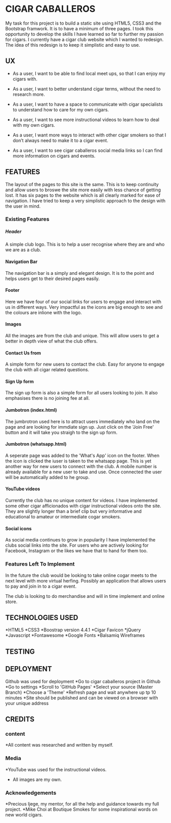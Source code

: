 # CIGAR CABALLEROS
My task for this project is to build a static site using HTML5, CSS3 and the Bootstrap framwork. It is to have a
minimum of three pages. I took this opportunity to develop the skills I have learned so far to further my passion
for cigars. I currently have a cigar club website which I wanted to redesign. The idea of this redesign is to keep
it simplistic and easy to use.

## UX
* As a user, I want to be able to find local meet ups, so that I can enjoy my cigars with.

* As a user, I want to better understand cigar terms, without the need to research more.

* As a user, I want to have a space to communicate with cigar specialists to understand how to care for my own 
cigars.

* As a user, I want to see more instructional videos to learn how to deal with my own cigars.

* As a user, I want more ways to interact with other cigar smokers so that I don’t always need to make it to a 
cigar event.

* As a user, I want to see cigar caballeros social media links so I can find more information on cigars and events.

## FEATURES
The layout of the pages to this site is the same. This is to keep continuity and allow users to broswe the site 
more easily with less chance of getting lost. It has six pages to the website which is all clearly marked for ease 
of navigation. I have tried to keep a very simplistic approach to the design with the user in mind.

### Existing Features

##### Header
A simple club logo. This is to help a user recognise where they are and who we are as a club.

#### Navigation Bar
The navigation bar is a simply and elegant design. It is to the point and helps users get to their desired pages 
easily.

#### Footer
Here we have four of our social links for users to engage and interact with us in different ways. Very impactful as
the icons are big enough to see and the colours are inlione with the logo.

#### Images
All the images are from the club and unique. This will allow users to get a better in depth view of what the club 
offers.

#### Contact Us from
A simple form for new users to contact the club. Easy for anyone to engage the club with all cigar related questions.

#### Sign Up form
The sign up form is also a simple form for all users looking to join. It also emphasises there is no joining fee 
at all.

#### Jumbotron (index.html)
The jumbrotron used here is to attract users immediately who land on the page and are looking for immdiate sign up.
Just click on the 'Join Free' button and it will take you straigh to the sign up form.

#### Jumbotron (whatsapp.html)
A seperate page was added to the 'What's App' icon on the footer. When the icon is clicked the iuser is taken to 
the whatsapp page. This is yet another way for new users to connect with the club. A mobile number is already 
available for a new user to take and use. Once connected the user will be automatically added to he group. 

#### YouTube videos
Currently the club has no unique content for videos. I have implemented some other cigar afficionados with cigar 
instructional videos onto the site. They are slightly longer than a brief clip but very informative and educational 
to amateur or intermediate cogar smokers.

#### Social icons
As social media continues to grow in popularity I have implemented the clubs social links into the site. For users
who are actively looking for Facebook, Instagram or the likes we have that to hand for them too.

### Features Left To Implement
In the future the club would be looking to take online cogar meets to the next level with more virtual herfing.
Possibly an application that allows users to pay and join in to a cigar event.

The club is looking to do merchandise and will in time implement and online store.

## TECHNOLOGIES USED
*HTML5
*CSS3
*Boostrap version 4.4.1
*Cigar Favicon
*jQuery
*Javascript
*Fontawesome
*Google Fonts
*Balsamiq Wireframes

## TESTING

## DEPLOYMENT
Github was used for deployment
*Go to cigar caballeros project in Github
*Go to settings
*Scroll to 'GitHub Pages'
*Select your source (Master Branch)
*Choose a 'Theme'
*Refresh page and wait anywhere up tp 10 minutes
*Site should be published and can be viewed on a browser with your unique address

## CREDITS
### content
*All content was researched and written by myself.
### Media
*YouTube was used for the instructional videos.
* All images are my own.
### Acknowledgements
*Precious Ijege, my mentor, for all the help and guidance towards my full project.
*Mike Choi at Boutique Smokes for some inspirational words on new world cigars.


